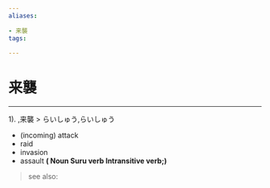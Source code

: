 ```yaml
---
aliases:
    
- 来襲
tags:
    
---
```


# 来襲
---
1).
,来襲 > らいしゅう,らいしゅう

- (incoming) attack
- raid
- invasion
- assault
**( Noun Suru verb Intransitive verb;)**
> see also: 
            